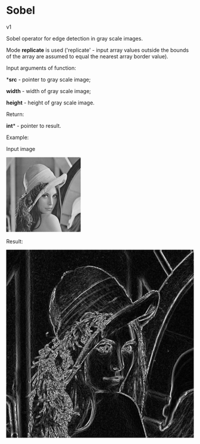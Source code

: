 # Sobel

v1

Sobel operator for edge detection in gray scale images.

Mode **replicate** is used ('replicate' - input array values outside the bounds of the array are assumed to equal the nearest array border value).





Input arguments of function:

***src** - pointer to gray scale image;

**width** - width of gray scale image;

**height** - height of gray scale image.



Return:

**int*** - pointer to result.



Example:

Input image

<img src="examples/Lena_test.png" alt="Input" style="width: 200px;"/>

Result:

![](https://github.com/TSem2019/Sobel/blob/main/examples/Lena_Sobel.png)